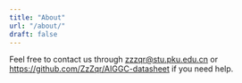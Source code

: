 ```yaml
---
title: "About"
url: "/about/"
draft: false
---
```


Feel free to contact us through zzzqr@stu.pku.edu.cn or https://github.com/ZzZqr/AIGGC-datasheet if you need help.